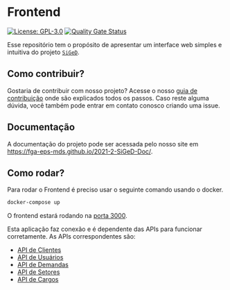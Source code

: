 # Frontend
[![License: GPL-3.0](https://img.shields.io/badge/License-GPL3-blue.svg)](https://opensource.org/licenses/gpl-3.0.html)
[![Quality Gate Status](https://sonarcloud.io/api/project_badges/measure?project=fga-eps-mds_2021-2-SiGeD-Frontend&metric=alert_status)](https://sonarcloud.io/summary/new_code?id=fga-eps-mds_2021-2-SiGeD-Frontend)

Esse repositório tem o propósito de apresentar um interface web simples e intuitiva do projeto [`SiGeD`](https://github.com/fga-eps-mds/2021-2-SiGeD-Doc). 

## Como contribuir?

Gostaria de contribuir com nosso projeto? Acesse o nosso [guia de contribuição](https://fga-eps-mds.github.io/2021-2-SiGeD-Doc/contribuicao/) onde são explicados todos os passos.
Caso reste alguma dúvida, você também pode entrar em contato conosco criando uma issue.

## Documentação

A documentação do projeto pode ser acessada pelo nosso site em https://fga-eps-mds.github.io/2021-2-SiGeD-Doc/.

## Como rodar?

Para rodar o Frontend é preciso usar o seguinte comando usando o docker.

```bash
docker-compose up
```
O frontend estará rodando na [porta 3000](http://localhost:3000).

 Esta aplicação faz conexão e é dependente das APIs para funcionar corretamente. As APIs correspondentes são:

- [API de Clientes](https://github.com/fga-eps-mds/2021-2-SiGeD-Clients)
- [API de Usuários](https://github.com/fga-eps-mds/2021-2-SiGeD-Users)
- [API de Demandas](https://github.com/fga-eps-mds/2021-2-SiGeD-Demands)
- [API de Setores](https://github.com/fga-eps-mds/2021-2-SiGeD-Sectors)
- [API de Cargos](https://github.com/fga-eps-mds/2021-2-SiGeD-Cargos)
